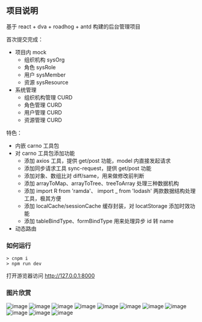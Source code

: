 项目说明
---

基于 react + dva + roadhog + antd 构建的后台管理项目

首次提交完成：
* 项目内 mock
  * 组织机构 sysOrg
  * 角色 sysRole
  * 用户 sysMember
  * 资源 sysResource
* 系统管理
  * 组织机构管理 CURD
  * 角色管理 CURD
  * 用户管理 CURD
  * 资源管理 CURD

特色：
* 内嵌 carno 工具包
* 对 carno 工具包添加功能
  * 添加 axios 工具，提供 get/post 功能，model 内直接发起请求
  * 添加同步请求工具 sync-request，提供 get/post 功能
  * 添加对象、数组比对 diff/same，用来做修改前判断
  * 添加 arrayToMap、arrayToTree、treeToArray 处理三种数据机构
  * 添加 import R from 'ramda'、 import _ from 'lodash' 两款数据结构处理工具，极其方便
  * 添加 localCache/sessionCache 缓存封装，对 locatStorage 添加时效功能
  * 添加 tableBindType、formBindType 用来处理异步 id 转 name
* 动态路由


### 如何运行
```
> cnpm i
> npm run dev
```
打开游览器访问 http://127.0.0.1:8000


### 图片欣赏

![image](img/org1.png)
![image](img/org2.png)
![image](img/org3.png)
![image](img/user1.png)
![image](img/user2.png)
![image](img/user3.png)
![image](img/role1.png)
![image](img/role2.png)
![image](img/role3.png)
![image](img/resource1.png)
![image](img/resource2.png)
